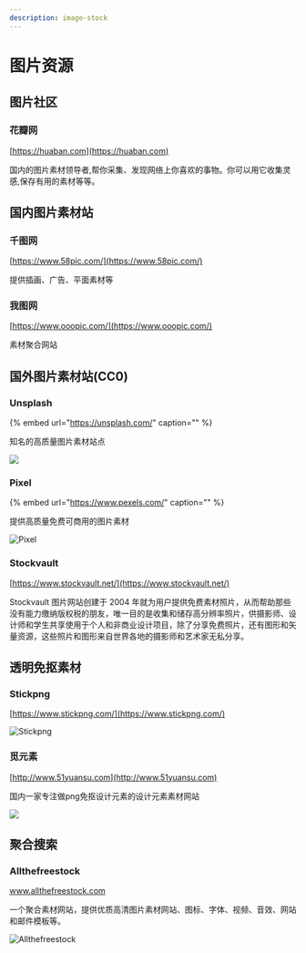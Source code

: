 ```yaml
---
description: image-stock
---
```


# 图片资源

## 图片社区

### **花瓣网**

[https://huaban.com](https://huaban.com)

国内的图片素材领导者,帮你采集、发现网络上你喜欢的事物。你可以用它收集灵感,保存有用的素材等等。

## 国内图片素材站

### 千图网

[https://www.58pic.com/](https://www.58pic.com/)

提供插画、广告、平面素材等

### 我图网

[https://www.ooopic.com/](https://www.ooopic.com/)

素材聚合网站

## 国外图片素材站\(CC0\)

### **Unsplash**

{% embed url="https://unsplash.com/" caption="" %}

知名的高质量图片素材站点

![](https://z3.ax1x.com/2021/04/02/cZhSpD.png)

### Pixel

{% embed url="https://www.pexels.com/" caption="" %}

提供高质量免费可商用的图片素材

![Pixel](https://i.imgur.com/SMc65Ow.png)

### Stockvault

[https://www.stockvault.net/](https://www.stockvault.net/)

Stockvault 图片网站创建于 2004 年就为用户提供免费素材照片，从而帮助那些没有能力缴纳版权税的朋友，唯一目的是收集和储存高分辨率照片，供摄影师、设计师和学生共享使用于个人和非商业设计项目，除了分享免费照片，还有图形和矢量资源，这些照片和图形来自世界各地的摄影师和艺术家无私分享。

## 透明免抠素材

### Stickpng

[https://www.stickpng.com/](https://www.stickpng.com/)

![Stickpng](https://i.postimg.cc/rsGCC5HW/stickpng.png)

### **觅元素**

[http://www.51yuansu.com](http://www.51yuansu.com)

国内一家专注做png免抠设计元素的设计元素素材网站

![](https://i.postimg.cc/3JS9LFRC/image.png)

## 聚合搜索

### Allthefreestock

www.allthefreestock.com

一个聚合素材网站，提供优质高清图片素材网站、图标、字体、视频、音效、网站和邮件模板等。

![Allthefreestock](https://i.postimg.cc/X7Z3D94Y/Allthefreestock.png)

